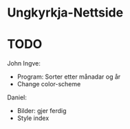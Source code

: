 # Ungkyrkja-Nettside

# TODO

John Ingve:
- Program: Sorter etter månadar og år
- Change color-scheme

Daniel:
- Bilder: gjer ferdig
- Style index
